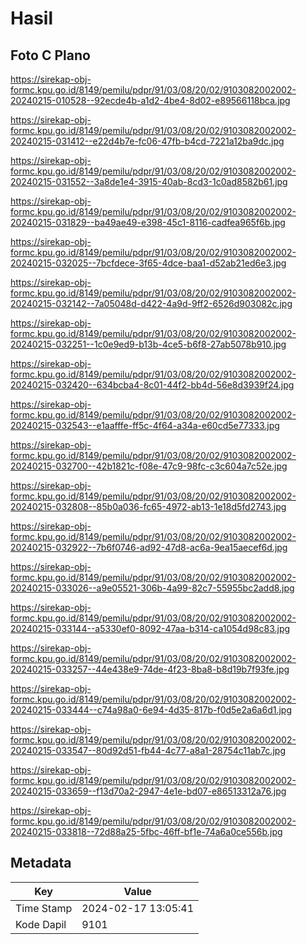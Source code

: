 # Hasil

## Foto C Plano

https://sirekap-obj-formc.kpu.go.id/8149/pemilu/pdpr/91/03/08/20/02/9103082002002-20240215-010528--92ecde4b-a1d2-4be4-8d02-e89566118bca.jpg

https://sirekap-obj-formc.kpu.go.id/8149/pemilu/pdpr/91/03/08/20/02/9103082002002-20240215-031412--e22d4b7e-fc06-47fb-b4cd-7221a12ba9dc.jpg

https://sirekap-obj-formc.kpu.go.id/8149/pemilu/pdpr/91/03/08/20/02/9103082002002-20240215-031552--3a8de1e4-3915-40ab-8cd3-1c0ad8582b61.jpg

https://sirekap-obj-formc.kpu.go.id/8149/pemilu/pdpr/91/03/08/20/02/9103082002002-20240215-031829--ba49ae49-e398-45c1-8116-cadfea965f6b.jpg

https://sirekap-obj-formc.kpu.go.id/8149/pemilu/pdpr/91/03/08/20/02/9103082002002-20240215-032025--7bcfdece-3f65-4dce-baa1-d52ab21ed6e3.jpg

https://sirekap-obj-formc.kpu.go.id/8149/pemilu/pdpr/91/03/08/20/02/9103082002002-20240215-032142--7a05048d-d422-4a9d-9ff2-6526d903082c.jpg

https://sirekap-obj-formc.kpu.go.id/8149/pemilu/pdpr/91/03/08/20/02/9103082002002-20240215-032251--1c0e9ed9-b13b-4ce5-b6f8-27ab5078b910.jpg

https://sirekap-obj-formc.kpu.go.id/8149/pemilu/pdpr/91/03/08/20/02/9103082002002-20240215-032420--634bcba4-8c01-44f2-bb4d-56e8d3939f24.jpg

https://sirekap-obj-formc.kpu.go.id/8149/pemilu/pdpr/91/03/08/20/02/9103082002002-20240215-032543--e1aafffe-ff5c-4f64-a34a-e60cd5e77333.jpg

https://sirekap-obj-formc.kpu.go.id/8149/pemilu/pdpr/91/03/08/20/02/9103082002002-20240215-032700--42b1821c-f08e-47c9-98fc-c3c604a7c52e.jpg

https://sirekap-obj-formc.kpu.go.id/8149/pemilu/pdpr/91/03/08/20/02/9103082002002-20240215-032808--85b0a036-fc65-4972-ab13-1e18d5fd2743.jpg

https://sirekap-obj-formc.kpu.go.id/8149/pemilu/pdpr/91/03/08/20/02/9103082002002-20240215-032922--7b6f0746-ad92-47d8-ac6a-9ea15aecef6d.jpg

https://sirekap-obj-formc.kpu.go.id/8149/pemilu/pdpr/91/03/08/20/02/9103082002002-20240215-033026--a9e05521-306b-4a99-82c7-55955bc2add8.jpg

https://sirekap-obj-formc.kpu.go.id/8149/pemilu/pdpr/91/03/08/20/02/9103082002002-20240215-033144--a5330ef0-8092-47aa-b314-ca1054d98c83.jpg

https://sirekap-obj-formc.kpu.go.id/8149/pemilu/pdpr/91/03/08/20/02/9103082002002-20240215-033257--44e438e9-74de-4f23-8ba8-b8d19b7f93fe.jpg

https://sirekap-obj-formc.kpu.go.id/8149/pemilu/pdpr/91/03/08/20/02/9103082002002-20240215-033444--c74a98a0-6e94-4d35-817b-f0d5e2a6a6d1.jpg

https://sirekap-obj-formc.kpu.go.id/8149/pemilu/pdpr/91/03/08/20/02/9103082002002-20240215-033547--80d92d51-fb44-4c77-a8a1-28754c11ab7c.jpg

https://sirekap-obj-formc.kpu.go.id/8149/pemilu/pdpr/91/03/08/20/02/9103082002002-20240215-033659--f13d70a2-2947-4e1e-bd07-e86513312a76.jpg

https://sirekap-obj-formc.kpu.go.id/8149/pemilu/pdpr/91/03/08/20/02/9103082002002-20240215-033818--72d88a25-5fbc-46ff-bf1e-74a6a0ce556b.jpg


## Metadata

| Key        | Value               |
| ---------- | ------------------- |
| Time Stamp | 2024-02-17 13:05:41 |
| Kode Dapil | 9101                |



